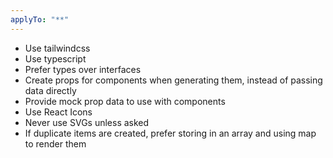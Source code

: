 ```yaml
---
applyTo: "**"
---
```


- Use tailwindcss
- Use typescript
- Prefer types over interfaces
- Create props for components when generating them, instead of passing data directly
- Provide mock prop data to use with components
- Use React Icons
- Never use SVGs unless asked
- If duplicate items are created, prefer storing in an array and using map to render them
